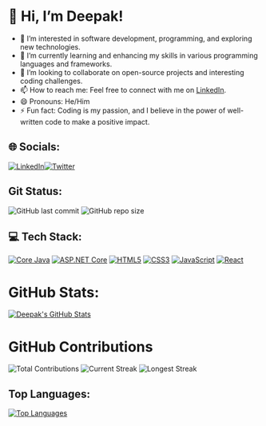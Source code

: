 # 👋 Hi, I’m Deepak!

- 👀 I’m interested in software development, programming, and exploring new technologies.
- 🌱 I’m currently learning and enhancing my skills in various programming languages and frameworks.
- 💞️ I’m looking to collaborate on open-source projects and interesting coding challenges.
- 📫 How to reach me: Feel free to connect with me on [LinkedIn](https://www.linkedin.com/in/coder-deepak44/).
- 😄 Pronouns: He/Him
- ⚡ Fun fact: Coding is my passion, and I believe in the power of well-written code to make a positive impact.

## 🌐 Socials:
[![LinkedIn](https://www.freepnglogos.com/uploads/linkedin-logo-style-png-8.png)](https://www.linkedin.com/in/coder-deepak44/)[![Twitter](https://static.toiimg.com/thumb/msid-101450421,width-375,height-250/101450421.jpg)](https://twitter.com/Code__deepak)






## Git Status:
![GitHub last commit](https://img.shields.io/github/last-commit/DeepakScripter/DeepakScripter?style=flat-square)
![GitHub repo size](https://img.shields.io/github/repo-size/DeepakScripter/DeepakScripter?style=flat-square)

## 💻 Tech Stack:


[![Core Java](https://img.shields.io/badge/Core_Java-Expert-blue?style=for-the-badge&logo=java)](https://www.java.com/)
[![ASP.NET Core](https://img.shields.io/badge/ASP.NET_Core-Proficient-blue?style=for-the-badge&logo=.net)](https://docs.microsoft.com/en-us/aspnet/core/)
[![HTML5](https://img.shields.io/badge/HTML5-Proficient-blue?style=for-the-badge&logo=html5)](https://developer.mozilla.org/en-US/docs/Web/Guide/HTML/HTML5)
[![CSS3](https://img.shields.io/badge/CSS3-Proficient-blue?style=for-the-badge&logo=css3)](https://developer.mozilla.org/en-US/docs/Web/CSS)
[![JavaScript](https://img.shields.io/badge/JavaScript-Proficient-blue?style=for-the-badge&logo=javascript)](https://developer.mozilla.org/en-US/docs/Web/JavaScript)
[![React](https://img.shields.io/badge/React-Intermediate-blue?style=for-the-badge&logo=react)](https://reactjs.org/)




# GitHub Stats:
[![Deepak's GitHub Stats](https://github-readme-stats.vercel.app/api?username=DeepakScripter&show_icons=true&count_private=true&hide=stars,contribs)](https://github.com/DeepakScripter)

# GitHub Contributions

![Total Contributions](https://img.shields.io/github/commit-activity/m/DeepakScripter?style=flat-square)
![Current Streak](https://img.shields.io/github/streak-stats/DeepakScripter?style=flat-square)
![Longest Streak](https://img.shields.io/github/longest-streak/DeepakScripter?style=flat-square)

## Top Languages:
[![Top Languages](https://github-readme-stats.vercel.app/api/top-langs/?username=DeepakScripter&layout=compact)](https://github.com/DeepakScripter)


